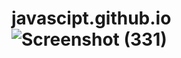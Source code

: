 # javascipt.github.io![Screenshot (331)](https://user-images.githubusercontent.com/104992828/199447542-62defe90-e778-4261-af7c-e593e85efc46.png)
